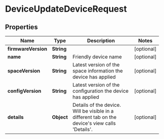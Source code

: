 

# DeviceUpdateDeviceRequest


## Properties

| Name | Type | Description | Notes |
|------------ | ------------- | ------------- | -------------|
|**firmwareVersion** | **String** |  |  [optional] |
|**name** | **String** | Friendly device name |  [optional] |
|**spaceVersion** | **String** | Latest version of the space information the device has applied |  [optional] |
|**configVersion** | **String** | Latest version of the configuration the device has applied |  [optional] |
|**details** | **Object** | Details of the device. Will be visible in a different tab on the device&#39;s view calls &#39;Details&#39;. |  [optional] |



